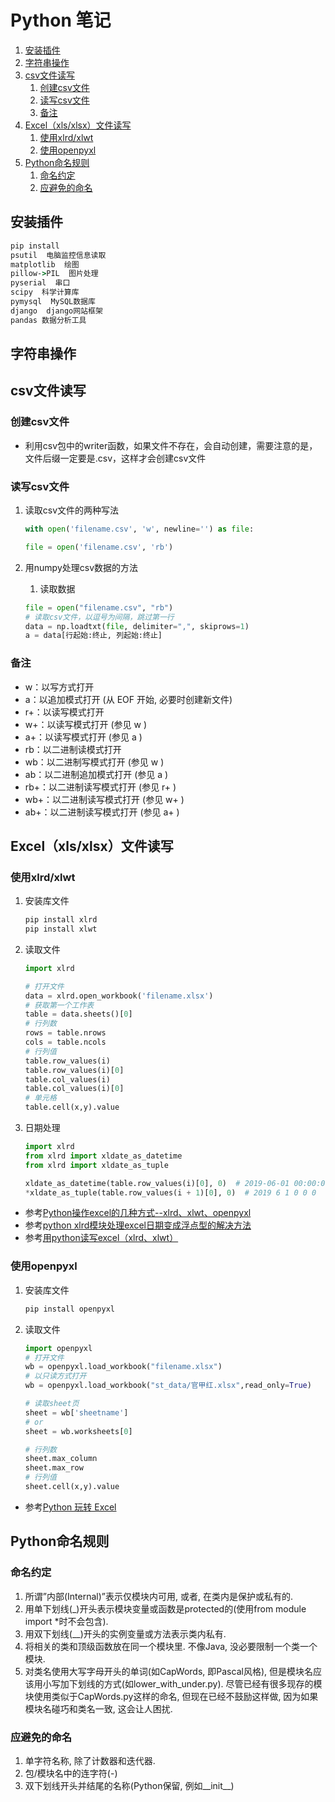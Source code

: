 # Python 笔记

<!-- TOC -->

1. [安装插件](#安装插件)
2. [字符串操作](#字符串操作)
3. [csv文件读写](#csv文件读写)
    1. [创建csv文件](#创建csv文件)
    2. [读写csv文件](#读写csv文件)
    3. [备注](#备注)
4. [Excel（xls/xlsx）文件读写](#excelxlsxlsx文件读写)
    1. [使用xlrd/xlwt](#使用xlrdxlwt)
    2. [使用openpyxl](#使用openpyxl)
5. [Python命名规则](#python命名规则)
    1. [命名约定](#命名约定)
    2. [应避免的命名](#应避免的命名)

<!-- /TOC -->

## 安装插件

```cmd
pip install
psutil  电脑监控信息读取
matplotlib  绘图
pillow->PIL  图片处理
pyserial  串口
scipy  科学计算库
pymysql  MySQL数据库
django  django网站框架
pandas 数据分析工具

```

## 字符串操作

## csv文件读写

### 创建csv文件

- 利用csv包中的writer函数，如果文件不存在，会自动创建，需要注意的是，文件后缀一定要是.csv，这样才会创建csv文件

### 读写csv文件

1. 读取csv文件的两种写法

    ```py
    with open('filename.csv', 'w', newline='') as file:
    ```

    ```py
    file = open('filename.csv', 'rb')
    ```

2. 用numpy处理csv数据的方法
   1. 读取数据

    ```py
    file = open("filename.csv", "rb")
    # 读取csv文件，以逗号为间隔，跳过第一行
    data = np.loadtxt(file, delimiter=",", skiprows=1)
    a = data[行起始:终止, 列起始:终止]
    ```

### 备注

- w：以写方式打开
- a：以追加模式打开 (从 EOF 开始, 必要时创建新文件)
- r+：以读写模式打开
- w+：以读写模式打开 (参见 w )
- a+：以读写模式打开 (参见 a )
- rb：以二进制读模式打开
- wb：以二进制写模式打开 (参见 w )
- ab：以二进制追加模式打开 (参见 a )
- rb+：以二进制读写模式打开 (参见 r+ )
- wb+：以二进制读写模式打开 (参见 w+ )
- ab+：以二进制读写模式打开 (参见 a+ )

## Excel（xls/xlsx）文件读写

### 使用xlrd/xlwt

1. 安装库文件

    ```cmd
    pip install xlrd
    pip install xlwt
    ```

2. 读取文件

    ```py
    import xlrd

    # 打开文件
    data = xlrd.open_workbook('filename.xlsx')
    # 获取第一个工作表
    table = data.sheets()[0]
    # 行列数
    rows = table.nrows
    cols = table.ncols
    # 行列值
    table.row_values(i)
    table.row_values(i)[0]
    table.col_values(i)
    table.col_values(i)[0]
    # 单元格
    table.cell(x,y).value
    ```

3. 日期处理

    ```py
    import xlrd
    from xlrd import xldate_as_datetime
    from xlrd import xldate_as_tuple

    xldate_as_datetime(table.row_values(i)[0], 0)  # 2019-06-01 00:00:00
    *xldate_as_tuple(table.row_values(i + 1)[0], 0)  # 2019 6 1 0 0 0
    ```

- 参考[Python操作excel的几种方式--xlrd、xlwt、openpyxl](http://wenqiang-china.github.io/2016/05/13/python-opetating-excel/)
- 参考[python xlrd模块处理excel日期变成浮点型的解决方法](https://my.oschina.net/zhangyangyang/blog/737072)
- 参考[用python读写excel（xlrd、xlwt）](https://www.cnblogs.com/MrLJC/p/3715783.html)

### 使用openpyxl

1. 安装库文件

    ```cmd
    pip install openpyxl
    ```

2. 读取文件

    ```py
    import openpyxl
    # 打开文件
    wb = openpyxl.load_workbook("filename.xlsx")
    # 以只读方式打开
    wb = openpyxl.load_workbook("st_data/官甲红.xlsx",read_only=True)

    # 读取sheet页
    sheet = wb['sheetname']
    # or
    sheet = wb.worksheets[0]

    # 行列数
    sheet.max_column
    sheet.max_row
    # 行列值
    sheet.cell(x,y).value
    ```

- 参考[Python 玩转 Excel](https://mp.weixin.qq.com/s?__biz=MjM5NjMyMjUzNg==&mid=2448130701&idx=1&sn=10919f10f4006a18579d6bbc13a3f15c&chksm=b2f42f0a8583a61c9421711b7a542f2a1c8cfe114ace3ea1ba8cefc26bdde8eb36755a7404ae&scene=0#rd)

## Python命名规则

### 命名约定

1. 所谓”内部(Internal)”表示仅模块内可用, 或者, 在类内是保护或私有的.
2. 用单下划线(_)开头表示模块变量或函数是protected的(使用from module import *时不会包含).
3. 用双下划线(__)开头的实例变量或方法表示类内私有.
4. 将相关的类和顶级函数放在同一个模块里. 不像Java, 没必要限制一个类一个模块.
5. 对类名使用大写字母开头的单词(如CapWords, 即Pascal风格), 但是模块名应该用小写加下划线的方式(如lower_with_under.py). 尽管已经有很多现存的模块使用类似于CapWords.py这样的命名, 但现在已经不鼓励这样做, 因为如果模块名碰巧和类名一致, 这会让人困扰.

### 应避免的命名

1. 单字符名称, 除了计数器和迭代器.
2. 包/模块名中的连字符(-)
3. 双下划线开头并结尾的名称(Python保留, 例如__init__)
